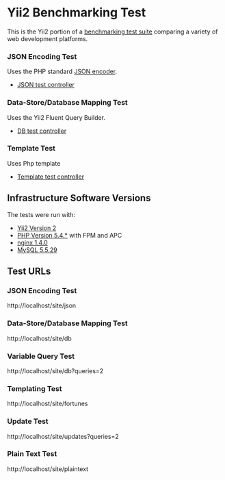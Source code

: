 # Yii2 Benchmarking Test

This is the Yii2 portion of a [benchmarking test suite](../) comparing a variety of web development platforms.

### JSON Encoding Test
Uses the PHP standard [JSON encoder](http://www.php.net/manual/en/function.json-encode.php).

* [JSON test controller](app/controllers/SiteController.php)


### Data-Store/Database Mapping Test
Uses the Yii2 Fluent Query Builder.

* [DB test controller](app/controllers/SiteController.php)

### Template Test
Uses Php template

* [Template test controller](application/controllers/Bench.php)


## Infrastructure Software Versions
The tests were run with:

* [Yii2 Version 2](http://yiiframework.com/)
* [PHP Version 5.4.*](http://www.php.net/) with FPM and APC
* [nginx 1.4.0](http://nginx.org/)
* [MySQL 5.5.29](https://dev.mysql.com/)

## Test URLs
### JSON Encoding Test

http://localhost/site/json

### Data-Store/Database Mapping Test

http://localhost/site/db

### Variable Query Test
    
http://localhost/site/db?queries=2

### Templating Test

http://localhost/site/fortunes

### Update Test

http://localhost/site/updates?queries=2

### Plain Text Test

http://localhost/site/plaintext
